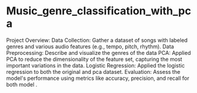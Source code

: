# Music_genre_classification_with_pca

Project Overview:
Data Collection: Gather a dataset of songs with labeled genres and various audio features (e.g., tempo, pitch, rhythm).
Data Preprocessing: Describe and visualize the genres of the data
PCA: Applied PCA to reduce the dimensionality of the feature set, capturing the most important variations in the data.
Logistic Regression: Applied the logistic regression to both the original and pca dataset. 
Evaluation: Assess the model's performance using metrics like accuracy, precision, and recall for both model .
